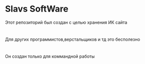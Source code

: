 # Slavs SoftWare
 Этот репозиторий был создан с целью хранения ИК сайта
# 
 Для других программистов,верстальщиков и тд это бесполезно
# 
 Он создан только для коммандной работы
